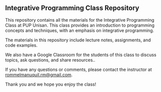 ## Integrative Programming Class Repository

This repository contains all the materials for the Integrative Programming Class at PUP Unisan. This class provides an introduction to programming concepts and techniques, with an emphasis on integrative programming. 

The materials in this repository include lecture notes, assignments, and code examples. 

We also have a Google Classroom for the students of this class to discuss topics, ask questions, and share resources..

If you have any questions or comments, please contact the instructor at rommelmanuquil.rm@gmail.com.

Thank you and we hope you enjoy the class!
